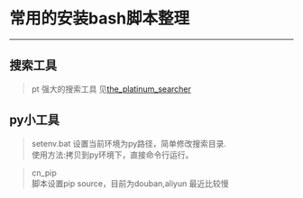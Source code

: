 # 常用的安装bash脚本整理
----------------------
## 搜索工具
> pt 强大的搜索工具 见[the_platinum_searcher](https://github.com/monochromegane/the_platinum_searcher/releases)

## py小工具

> setenv.bat
设置当前环境为py路径，简单修改搜索目录.  
使用方法:拷贝到py环境下，直接命令行运行。



> cn_pip  
脚本设置pip source，目前为douban,aliyun 最近比较慢

